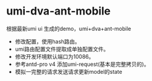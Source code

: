 # umi-dva-ant-mobile
根据最新umi ui 生成的demo，umi+dva+ant-mobile 

<ul>
<li>修改配置，使用hash路由。</li>
<li>umi路由配置文件提取成单独配置文件。</li>
<li>修改开发环境默认端口为10086。</li>
<li>参考antd-pro v4 添加umi-request(基本是完整拷贝的)。</li>
<li>模拟一完整的请求发送请求更新model的state</li>
</ul>

